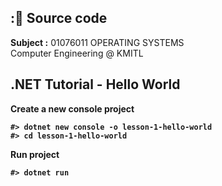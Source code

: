## :📄 Source code
**Subject :** 01076011 OPERATING SYSTEMS <br> Computer Engineering @ KMITL

## .NET Tutorial - Hello World

<b>Create a new console project<b>
```
#> dotnet new console -o lesson-1-hello-world
#> cd lesson-1-hello-world
```
<b>Run project<b>
```
#> dotnet run
```

## 